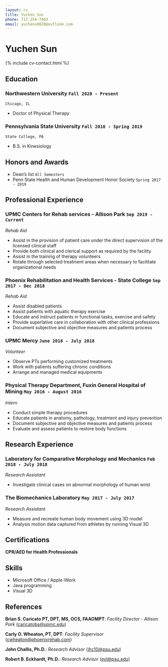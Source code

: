 ```yaml
---
layout: cv
title: Yuchen Sun
phone: 717-254-7403
email: yuchens0820@outlook.com
---
```


# Yuchen **Sun**

<!--
include contact information from the front matter
Supported arguments:
    - homepage: url, text
    - phone
    - email
-->

{% include cv-contact.html %}

## Education

### **Northwestern University** `Fall 2020 - Present`

```
Chicago, IL
```

- Doctor of Physical Therapy

### **Pennsylvania State University** `Fall 2016 - Spring 2019`

```
State College, PA
```
- B.S. in Kinesiology

## Honors and Awards

- Dean’s list `All Semesters`
- Penn State Health and Human Development Honor Society `Spring 2017 - 2019`

## Professional Experience

### **UPMC Centers for Rehab services - Allison Park** `Sep 2019 - Current`

_Rehab Aid_

- Assist in the provision of patient care under the direct supervision of the licensed clinical staff
- Provide both clinical and clerical support as required by the facility
- Assist in the training of therapy volunteers
- Rotate through selected treatment areas when necessary to facilitate organizational needs

### **Phoenix Rehabilitation and Health Services - State College** `Sep 2017 - Dec 2018`

_Rehab Aid_

- Assist disabled patients
- Assist patients with aquatic therapy exercise
- Educate and instruct patients in functional tasks, exercise and safety
- Provide superlative care in collaboration with other clinical professions
- Document subjective and objective measures and patients process

### **UPMC Mercy** `June 2018 - July 2018`

_Volunteer_

- Observe PTs performing customized treatments
- Work with patients suffering chronic conditions
- Arrange and managed medical equipments

### **Physical Therapy Department, Fuxin General Hospital of Mining** `May 2016 - August 2016`

_Intern_

- Conduct simple therapy procedures
- Educate patients in anatomy, pathology, treatment and injury prevention
- Document subjective and objective measures and patients process
- Evaluate and assess patients to restore body functions

## Research Experience

### **Laboratory for Comparative Morphology and Mechanics** `Feb 2018 - July 2018`

_Research Assistant_

- Investigate clinical cases on abnormal morphology of human wrist

### **The Biomechanics Laboratory** `May 2017 - July 2017`

_Research Assistant_

- Measure and recreate human body movement using 3D model
- Analysis motion data captured from athletes by running Visual 3D

## Certifications

**CPR/AED for Health Professionals**

## Skills

- Microsoft Office / Apple iWork
- Java programming
- Visual 3D

## References

**Brian S. Caricato PT, DPT, MS, OCS, FAAOMPT**: _Facility Director - Allison Park_ (caricatobs@upmc.edu)

**Carly O. Wheaton, PT, DPT**: _Facility Supervisor_ (cwheaton@phoenixrehab.com)

**John Challis, Ph.D.**: _Research Advisor_ (jhc10@psu.edu)

**Robert B. Eckhardt, Ph.D.**: _Research Advisor_ (eyl@psu.edu)
